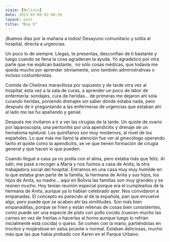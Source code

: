 ```yaml
---
viaje: [Bolivia]
date: 2013-03-09 02:00:56
layout: post
title: "Día 5"
---
```

¡Buenos días por la mañana a todos! Desayuno comunitario y solita al hospital, directa a urgencias.

Un poco lo de siempre. Llegas, te presentas, desconfían de ti bastante y luego cuando se llena la cosa agradecen la ayuda. Yo agradezco por otra parte que me explican bastante,  no sólo cosas médicas, que todavía me queda mucho por aprender obviamente, sino también administrativas o incluso costumbristas.

Comida de Chelines maravillosa por supuesto y de tarde otra vez al hospital, esta vez a la sala de curas, a aprender un poco de labor de enfermería: sondajes, cura de heridas... de primeras me dejaron ahí sola curando heridas, poniendo drenajes sin saber dónde estaba nada, pero después de ir preguntando a las enfermeras de urgencias que estaban ahí al lado me las fui apañando y genial.

Después me invitaron a ir a ver las cirugías de la tarde. Un quiste de ovario por laparoscopia, una peritonitis por una apendicitis y drenaje de un hematoma epidural. Los quirófanos son muy modernos, al nivel de los españoles. Lo que más me llamó la atención fue ver al ginecólogo operando tanto el quiste como la apendicitis, se ve que tienen formación de cirugía general y que hacen lo que pueden.

Cuando llegué a casa ya no podía con el alma, pero estaba más que feliz. Al salir, me pasé a recoger a María y nos fuimos a casa de Anita, la otra trabajadora social del hospital. Entramos en una casa muy muy humilde en la que estaba gran parte de la familia, la hermana de Anita y sus hijos, los hijos de Anita, su madre... aquí en Bolivia las familias son muy grandes y se reúnen mucho. Hoy tenían reunión especial porque era el cumpleaños de la hermana de Anita, aunque ya lo habían celebrado ayer. Nos convidaron a empanadas. El concepto es parecido al de la española, pan que envuelve algo, pero puede que se acaben ahí las similitudes. Son más bien empanadillas, porque se fríen y están rellenas de cosas bien consistentes, como puede ser una especie de pisto con pollo cocido (cuecen mucho las carnes en vez de freírlas o hacerlas al horno aunque luego lo refrían inicialmente está cocida) o queso. Se comen con la mano, partiéndolas en trocitos y mojándose en salsa picante o normal. Estaban deliciosas, mucho más que las que había probado con Karen en el Parque Urbano.

<img src="https://lh4.ggpht.com/k1nlFRLOXNX2Nrfwgh8Xs2HmU6ldMQllS2gqLkUZEZGOblXdbRYC7pnzEj0FG6IZ9GkiTubvybnZqufaYIy1" alt="" data-key="6070030">

<img src="https://lh4.ggpht.com/QMp5vu_o15X8L9hrQphvYlCZe4gHZnAhkKraW7YFyYEVp8UT1bf-6qKbxfcbOCxHEPI2KrXv_gFZwpqin8zRPA" alt="" data-key="7040181">
